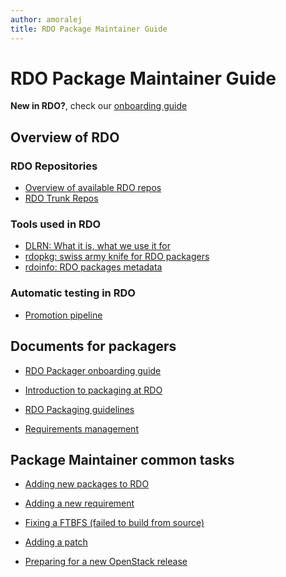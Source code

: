 ```yaml
---
author: amoralej
title: RDO Package Maintainer Guide
---
```


# RDO Package Maintainer Guide

**New in RDO?**, check our [onboarding guide](/documentation/onboarding/)

## Overview of RDO

<div class="splits">
<div class="split-third with-more">

### RDO Repositories

* [Overview of available RDO repos](/what/repos/)
* [RDO Trunk Repos](/what/trunk-repos/)

</div>
<div class="split-third">

### Tools used in RDO

* [DLRN: What it is, what we use it for](/what/dlrn/)
* [rdopkg: swiss army knife for RDO packagers](/documentation/intro-packaging/#rdopkg)
* [rdoinfo: RDO packages metadata](/documentation/intro-packaging/#rdoinfo-metadata)

</div>
<div class="split-third">

### Automatic testing in RDO

* [Promotion pipeline](/what/promotion-pipeline/)

</div>
</div>


## Documents for packagers

* [RDO Packager onboarding guide](/documentation/onboarding/)
* [Introduction to packaging at RDO](/documentation/intro-packaging/)
* [RDO Packaging guidelines](/documentation/rdo-packaging-guidelines/)

* [Requirements management](/documentation/requirements/)



## Package Maintainer common tasks

* [Adding new packages to RDO](/documentation/add-packages/)

* [Adding a new requirement](/documentation/requirements/#adding-a-new-requirement-to-rdo)
* [Fixing a FTBFS (failed to build from source)](https://blogs.rdoproject.org/7903/how-to-fix-a-ftbfs-using-dlrn)
* [Adding a patch](/documentation/intro-packaging/#introducingremoving-patches)
* [Preparing for a new OpenStack release](/documentation/branching/)

